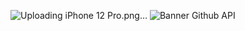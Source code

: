 ![Uploading iPhone 12 Pro.png…]()
![Banner Github API](https://user-images.githubusercontent.com/51540772/119581447-f0596080-bd98-11eb-8751-f21b40e32c77.png)

